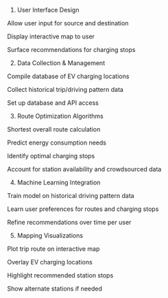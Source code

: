 1. User Interface Design

Allow user input for source and destination

Display interactive map to user

Surface recommendations for charging stops


2. Data Collection & Management

Compile database of EV charging locations

Collect historical trip/driving pattern data

Set up database and API access


3. Route Optimization Algorithms

Shortest overall route calculation

Predict energy consumption needs

Identify optimal charging stops

Account for station availability and crowdsourced data


4. Machine Learning Integration

Train model on historical driving pattern data

Learn user preferences for routes and charging stops

Refine recommendations over time per user


5. Mapping Visualizations
   
Plot trip route on interactive map

Overlay EV charging locations

Highlight recommended station stops

Show alternate stations if needed

